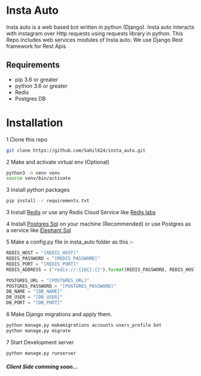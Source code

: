 # Insta Auto

Insta auto is a web based bot written in python (Django). 
Insta auto interacts with instagram over Http requests using requests library in python.
This Repo includes web services modules of Insta auto. We use Django Rest framework for Rest Apis

## Requirements

* pip 3.6 or greater
* python 3.6 or greater
* Redis
* Postgres DB

# Installation

1 Clone this repo

```bash
git clone https://github.com/Sahil624/insta_auto.git
```

2 Make and activate virtual env (Optional)

```bash
python3 -m venv venv
source venv/bin/activate
```

3 Install python packages

```bash
pip install -r requirements.txt
```

3 Install [Redis]('https://redis.io/') or use any Redis Cloud Service like [Redis labs]('https://redislabs.com/')

4 Install [Postgres Sql]('https://www.postgresql.org/') on your machine (Recommended) or use Postgres as a service 
like [Elephant Sql]('https://www.elephantsql.com/')

5 Make a config.py file in insta_auto folder as this :-

```python
REDIS_HOST = "[REDIS_HOST]"
REDIS_PASSWORD = "[REDIS_PASSWORD]"
REDIS_PORT = "[REDIS_PORT]"
REDIS_ADDRESS = ("redis://:{}@{}:{}").format(REDIS_PASSWORD, REDIS_HOST, REDIS_PORT)

POSTGRES_URL = "[POSTGRES_URL]"
POSTGRES_PASSWORD = "[POSTGRES_PASSWORD]"
DB_NAME = "[DB_NAME]"
DB_USER = "[DB_USER]"
DB_PORT = "[DB_PORT]"

```

6 Make Django migrations and apply them.
```bash
python manage.py makemigrations accounts users_profile bot
python manage.py migrate
```

7 Start Development server
```bash
python manage.py runserver
```

##### Client Side comming soon...
